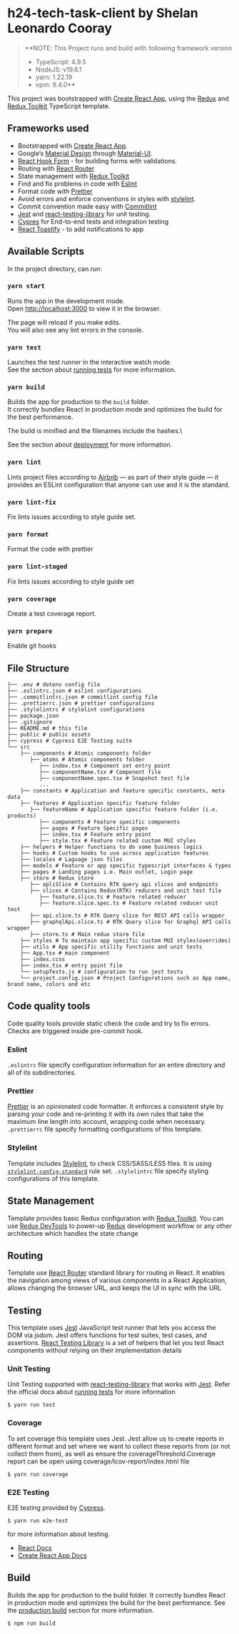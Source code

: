 # h24-tech-task-client by Shelan Leonardo Cooray

> \*\*NOTE: This Project runs and build with following framework version
>
> - TypeScript: 4.9.5
> - NodeJS: v19.6.1
> - yarn: 1.22.19
> - npm: 9.4.0\*\*

This project was bootstrapped with [Create React App](https://github.com/facebook/create-react-app), using the [Redux](https://redux.js.org/) and [Redux Toolkit](https://redux-toolkit.js.org/) TypeScript template.

## Frameworks used

- Bootstrapped with [Create React App](https://github.com/facebook/create-react-app).
- Google’s [Material Design](https://material.io) through [Material-UI](https://mui.com).
- [React Hook Form](https://react-hook-form.com/) - for building forms with validations.
- Routing with [React Router](https://reactrouter.com)
- State management with [Redux Toolkit](https://redux-toolkit.js.org/)
- Find and fix problems in code with [Eslint](https://eslint.org/)
- Format code with [Prettier](https://prettier.io/)
- Avoid errors and enforce conventions in styles with [stylelint](https://stylelint.io/).
- Commit convention made easy with [Commitlint](https://commitlint.js.org/#/)
- [Jest](https://jestjs.io/) and [react-testing-library](https://testing-library.com/docs/react-testing-library/intro) for unit testing.
- [Cypres](https://www.cypress.io/) for End-to-end tests and integration testing
- [React Toastify](https://fkhadra.github.io/react-toastify/introduction) - to add notifications to app

## Available Scripts

In the project directory, can run:

### `yarn start`

Runs the app in the development mode.\
Open [http://localhost:3000](http://localhost:3000) to view it in the browser.

The page will reload if you make edits.\
You will also see any lint errors in the console.

### `yarn test`

Launches the test runner in the interactive watch mode.\
See the section about [running tests](https://facebook.github.io/create-react-app/docs/running-tests) for more information.

### `yarn build`

Builds the app for production to the `build` folder.\
It correctly bundles React in production mode and optimizes the build for the best performance.

The build is minified and the filenames include the hashes.\

See the section about [deployment](https://facebook.github.io/create-react-app/docs/deployment) for more information.

### `yarn lint`

Lints project files according to [Airbnb](https://github.com/airbnb/javascript) — as part of their style guide — it provides an ESLint configuration that anyone can use and it is the standard.

### `yarn lint-fix`

Fix lints issues according to style guide set.

### `yarn format`

Format the code with prettier

### `yarn lint-staged`

Fix lints issues according to style guide set

### `yarn coverage`

Create a test coverage report.

### `yarn prepare`

Enable git hooks

## File Structure

```shell script
├── .env # dotenv config file
├── .eslintrc.json # eslint configurations
├── .commitlintrc.json # commitlint config file
├── .prettierrc.json # prettier configurations
├── .stylelintrc # stylelint configurations
├── package.json
├── .gitignore
├── README.md # this file
├── public # public assets
├── cypress # Cypress E2E Testing suite
└── src
    ├── components # Atomic components folder
       ├── atoms # Atomic components folder
          ├── index.tsx # Component set entry point
          ├── componentName.tsx # Component file
          ├── componentName.spec.tsx # Snapshot test file
          ...
    ├── constants # Application and feature specific constants, meta data
    ├── features # Application specific feature folder
       ├── featureName # Application specific feature folder (i.e. products)
          ├── components # Feature specific components
          ├── pages # Feature Specific pages
          ├── index.tsx # Feature entry point
          ├── style.tsx # Feature related custom MUI styles
    ├── helpers # Helper functions to do some business logics
    ├── hooks # Custom hooks to use across application features
    ├── locales # Laguage json files
    ├── models # Feature or app specific typescript interfaces & types
    ├── pages # Landing pages i.e. Main outlet, Login page
    ├── store # Redux store
       ├── apliSlice # Contains RTK query api slices and endpoints
       ├── slices # Contains Redux(RTK) reducers and unit test file
          ├── feature.slice.ts # Feature related reducer
          ├── feature.slice.spec.ts # Feature related reducer unit test
       ├── api.slice.ts # RTK Query slice for REST API calls wrapper
       ├── graphqlApi.slice.ts # RTK Query slice for Graphql API calls wrapper
       ├── store.ts # Main redux store file
    ├── styles # To maintain app specific custom MUI styles(overrides)
    ├── utils # App specific utility functions and unit tests
    ├── App.tsx # main component
    ├── index.ccss
    ├── index.tsx # entry point file
    └── setupTests.js # configuration to run jest tests
    └── project.config.json # Project Configurations such as App name, brand name, colors and etc
```

## Code quality tools

Code quality tools provide static check the code and try to fix errors. Checks are triggered inside pre-commit hook.

### Eslint

`.eslintrc` file specify configuration information for an entire directory and all of its subdirectories.

### Prettier

[Prettier](https://prettier.io/) is an opinionated code formatter. It enforces a consistent style by parsing your code and re-printing it with its own rules that take the maximum line length into account, wrapping code when necessary. `.prettierrc` file specify formatting configurations of this template.

### Stylelint

Template includes [Stylelint](https://stylelint.io/), to check CSS/SASS/LESS files. It is using [`stylelint-config-standard`](https://github.com/stylelint/stylelint-config-standard) rule set. `.stylelintrc` file specify styling configurations of this template.

## State Management

Template provides basic Redux configuration with [Redux Toolkit](https://redux-toolkit.js.org/). You can use [Redux DevTools](https://github.com/reduxjs/redux-devtools) to power-up [Redux](https://redux.js.org/) development workflow or any other architecture which handles the state change

## Routing

Template use [React Router](https://reactrouter.com/docs/en/v6) standard library for routing in React. It enables the navigation among views of various components in a React Application, allows changing the browser URL, and keeps the UI in sync with the URL

## Testing

This template uses [Jest](https://jestjs.io/) JavaScript test runner that lets you access the DOM via jsdom. Jest offers functions for test suites, test cases, and assertions. [React Testing Library](https://testing-library.com/docs/react-testing-library/intro/) is a set of helpers that let you test React components without relying on their implementation details

### Unit Testing

Unit Testing supported with [react-testing-library](https://testing-library.com/docs/react-testing-library/intro) that works with [Jest](https://github.com/facebook/jest). Refer the official docs about [running tests](https://create-react-app.dev/docs/running-tests/) for more information

```
$ yarn run test
```

### Coverage

To set coverage this template uses Jest. Jest allow us to create reports in different format and set where we want to collect these reports from (or not collect them from), as well as ensure the coverageThreshold.Coverage report can be open using coverage/lcov-report/index.html file

```
$ yarn run coverage
```

### E2E Testing

E2E testing provided by [Cypress](https://www.cypress.io/).

```
$ yarn run e2e-test
```

for more information about testing.

- [React Docs](https://reactjs.org/docs/testing.html)
- [Create React App Docs](https://create-react-app.dev/docs/running-tests/)

## Build

Builds the app for production to the build folder. It correctly bundles React in production mode and optimizes the build for the best performance. See the [production build](https://create-react-app.dev/docs/production-build/) section for more information.

```
$ npm run build
```
